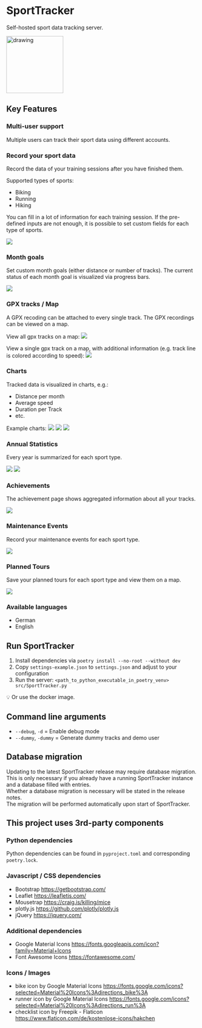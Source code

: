 # SportTracker

Self-hosted sport data tracking server.

<img src="sporttracker/static/images/SportTracker.png" alt="drawing" width="150" height="150"/>

## Key Features

### Multi-user support
Multiple users can track their sport data using different accounts.

### Record your sport data
Record the data of your training sessions after you have finished them.

Supported types of sports:
- Biking
- Running
- Hiking

You can fill in a lot of information for each training session. If the pre-defined inputs are not enough, it is possible to set custom fields for each type of sports.

![](screenshots/tracks.png)

### Month goals
Set custom month goals (either distance or number of tracks).
The current status of each month goal is visualized via progress bars.

![](screenshots/goals.png)

### GPX tracks / Map
A GPX recoding can be attached to every single track. The GPX recordings can be viewed on a map.

View all gpx tracks on a map:
![](screenshots/map_all.jpg)

View a single gpx track on a map, with additional information (e.g. track line is colored according to speed):
![](screenshots/map_single.jpg)

### Charts
Tracked data is visualized in charts, e.g.:
- Distance per month
- Average speed
- Duration per Track
- etc.

Example charts:
![](screenshots/chart_calendar.png)
![](screenshots/chart_duration_per_track.png)
![](screenshots/chart_distance_per_month.png)

### Annual Statistics
Every year is summarized for each sport type.

![](screenshots/annual_statistics_1.png)
![](screenshots/annual_statistics_2.png)


### Achievements
The achievement page shows aggregated information about all your tracks.

![](screenshots/achievements.png)

### Maintenance Events
Record your maintenance events for each sport type.

![](screenshots/maintenance.png)

### Planned Tours
Save your planned tours for each sport type and view them on a map.


![](screenshots/planned_tours.png)

### Available languages
- German
- English


## Run SportTracker
1. Install dependencies via `poetry install --no-root --without dev`
2. Copy `settings-example.json` to `settings.json` and adjust to your configuration
3. Run the server: `<path_to_python_executable_in_poetry_venv> src/SportTracker.py` 

💡 Or use the docker image.

## Command line arguments
- `--debug`, `-d` = Enable debug mode
- `--dummy`, `-dummy` = Generate dummy tracks and demo user


## Database migration
Updating to the latest SportTracker release may require database migration.   
This is only necessary if you already have a running SportTracker instance and a database filled with entries.  
Whether a database migration is necessary will be stated in the release notes.  
The migration will be performed automatically upon start of SportTracker.


## This project uses 3rd-party components

### Python dependencies
Python dependencies can be found in `pyproject.toml` and corresponding `poetry.lock`.

### Javascript / CSS dependencies
- Bootstrap https://getbootstrap.com/
- Leaflet https://leafletjs.com/
- Mousetrap https://craig.is/killing/mice
- plotly.js https://github.com/plotly/plotly.js
- jQuery https://jquery.com/

### Additional dependencies
- Google Material Icons https://fonts.googleapis.com/icon?family=Material+Icons
- Font Awesome Icons https://fontawesome.com/

### Icons / Images
- bike icon by Google Material Icons https://fonts.google.com/icons?selected=Material%20Icons%3Adirections_bike%3A
- runner icon by Google Material Icons https://fonts.google.com/icons?selected=Material%20Icons%3Adirections_run%3A
- checklist icon by Freepik - Flaticon https://www.flaticon.com/de/kostenlose-icons/hakchen